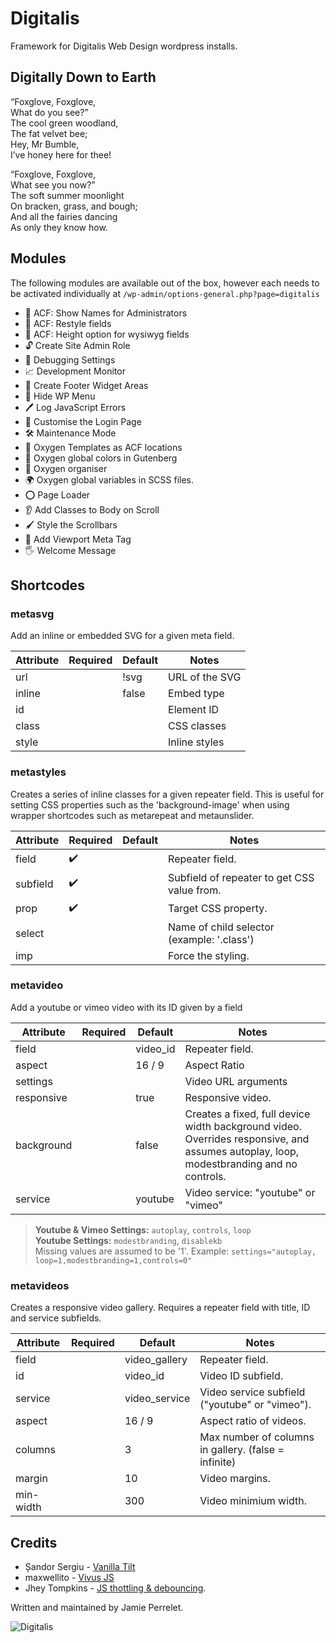 # Digitalis

Framework for Digitalis Web Design wordpress installs.

## Digitally Down to Earth

“Foxglove, Foxglove,  
What do you see?”  
The cool green woodland,  
The fat velvet bee;  
Hey, Mr Bumble,  
I’ve honey here for thee!  

“Foxglove, Foxglove,  
What see you now?”  
The soft summer moonlight  
On bracken, grass, and bough;  
And all the fairies dancing  
As only they know how.  

## Modules

The following modules are available out of the box, however each needs to be activated individually at `/wp-admin/options-general.php?page=digitalis`

- 🧾 ACF: Show Names for Administrators
- 🌈 ACF: Restyle fields
- 🗼 ACF: Height option for wysiwyg fields
- 🔓 Create Site Admin Role
- 🤖 Debugging Settings
- 📈 Development Monitor
- 👣 Create Footer Widget Areas
- 👻 Hide WP Menu
- 🖊️ Log JavaScript Errors
- 🔑 Customise the Login Page
- 🛠️ Maintenance Mode
- 🚀 Oxygen Templates as ACF locations
- 🎨 Oxygen global colors in Gutenberg
- 🧰 Oxygen organiser
- 🌍 Oxygen global variables in SCSS files.
- ⭕ Page Loader
- 👂 Add Classes to Body on Scroll
- 🖌️ Style the Scrollbars
- 🗻 Add Viewport Meta Tag
- 🖐 Welcome Message

## Shortcodes

### **metasvg**

Add an inline or embedded SVG for a given meta field.

| Attribute | Required | Default | Notes |
| - | - | - | - |
| url |  | !svg | URL of the SVG |
| inline |  | false | Embed type |
| id |  |  | Element ID |
| class |  |  | CSS classes |
| style |  |  | Inline styles |

### **metastyles**

Creates a series of inline classes for a given repeater field. This is useful for setting CSS properties such as the 'background-image' when using wrapper shortcodes such as metarepeat and metaunslider.

| Attribute | Required | Default | Notes |
| - | - | - | - |
| field | ✔️ |  | Repeater field. |
| subfield | ✔️ |  | Subfield of repeater to get CSS value from. |
| prop | ✔️ |  | Target CSS property. |
| select | |  | Name of child selector (example: '.class') |
| imp | |  | Force the styling. |

### **metavideo**

Add a youtube or vimeo video with its ID given by a field

| Attribute | Required | Default | Notes |
| - | - | - | - |
| field |  | video_id | Repeater field. |
| aspect |  | 16 / 9 | Aspect Ratio |
| settings |  |  | Video URL arguments |
| responsive |  | true | Responsive video. |
| background |  | false | Creates a fixed, full device width background video. Overrides responsive, and assumes autoplay, loop, modestbranding and no controls. |
| service |  | youtube | Video service: "youtube" or "vimeo" |

>**Youtube & Vimeo Settings:** `autoplay`, `controls`, `loop` <br>
>**Youtube Settings:** `modestbranding`, `disablekb`<br>
> Missing values are assumed to be '1'. Example:
`settings="autoplay, loop=1,modestbranding=1,controls=0"`

### **metavideos**

Creates a responsive video gallery. Requires a repeater field with title, ID and service subfields.

| Attribute | Required | Default | Notes |
| - | - | - | - |
| field |  | video_gallery | Repeater field. |
| id |  | video_id | Video ID subfield. |
| service |  | video_service | Video service subfield ("youtube" or "vimeo"). |
| aspect |  | 16 / 9 | Aspect ratio of videos. |
| columns |  | 3 | Max number of columns in gallery. (false = infinite) |
| margin |  | 10 | Video margins. |
| min-width |  | 300 | Video minimium width. |

## Credits

- Șandor Sergiu - [Vanilla Tilt](https://micku7zu.github.io/vanilla-tilt.js/)
- maxwellito - [Vivus JS](https://maxwellito.github.io/vivus/)
- Jhey Tompkins - [JS thottling & debouncing](https://codeburst.io/throttling-and-debouncing-in-javascript-b01cad5c8edf).

Written and maintained by Jamie Perrelet. 

![Digitalis](https://digitalisweb.ca/wp-content/plugins/digitalisweb/assets/png/logo/digitalis.222.250.png)
